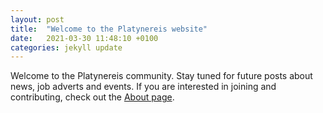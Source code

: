```yaml
---
layout: post
title:  "Welcome to the Platynereis website"
date:   2021-03-30 11:48:10 +0100
categories: jekyll update
---
```


Welcome to the Platynereis community. Stay tuned for future posts about news, job adverts and events. If you are interested in joining and contributing, check out the [About page](/about/).